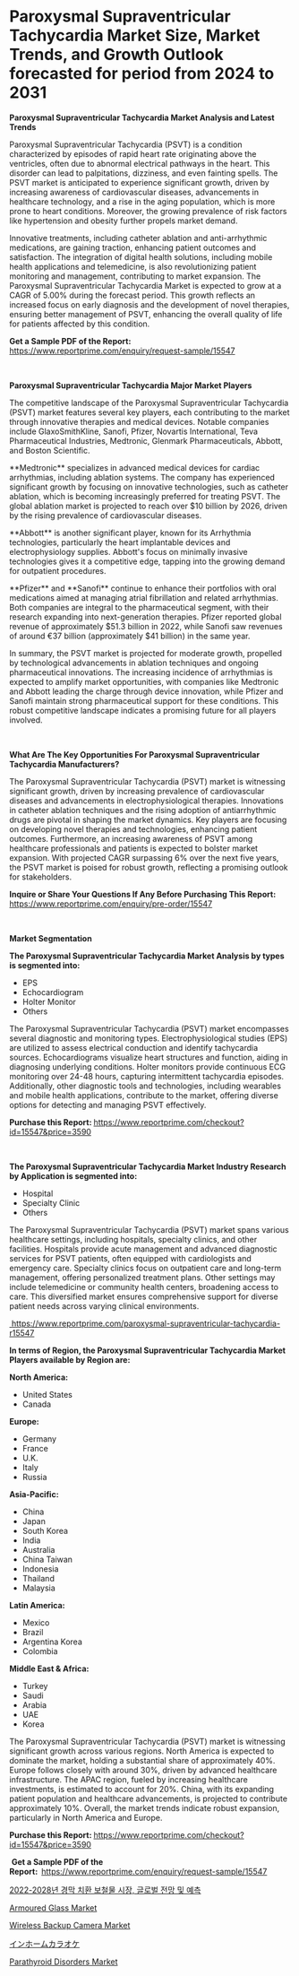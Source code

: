 <p><h1>Paroxysmal Supraventricular Tachycardia Market Size, Market Trends, and Growth Outlook forecasted for period from 2024 to 2031</h1></p><p><strong>Paroxysmal Supraventricular Tachycardia Market Analysis and Latest Trends</strong></p>
<p><p>Paroxysmal Supraventricular Tachycardia (PSVT) is a condition characterized by episodes of rapid heart rate originating above the ventricles, often due to abnormal electrical pathways in the heart. This disorder can lead to palpitations, dizziness, and even fainting spells. The PSVT market is anticipated to experience significant growth, driven by increasing awareness of cardiovascular diseases, advancements in healthcare technology, and a rise in the aging population, which is more prone to heart conditions. Moreover, the growing prevalence of risk factors like hypertension and obesity further propels market demand.</p><p>Innovative treatments, including catheter ablation and anti-arrhythmic medications, are gaining traction, enhancing patient outcomes and satisfaction. The integration of digital health solutions, including mobile health applications and telemedicine, is also revolutionizing patient monitoring and management, contributing to market expansion. The Paroxysmal Supraventricular Tachycardia Market is expected to grow at a CAGR of 5.00% during the forecast period. This growth reflects an increased focus on early diagnosis and the development of novel therapies, ensuring better management of PSVT, enhancing the overall quality of life for patients affected by this condition.</p></p>
<p><strong>Get a Sample PDF of the Report:&nbsp;</strong> <a href="https://www.reportprime.com/enquiry/request-sample/15547">https://www.reportprime.com/enquiry/request-sample/15547</a></p>
<p>&nbsp;</p>
<p><strong>Paroxysmal Supraventricular Tachycardia Major Market Players</strong></p>
<p><p>The competitive landscape of the Paroxysmal Supraventricular Tachycardia (PSVT) market features several key players, each contributing to the market through innovative therapies and medical devices. Notable companies include GlaxoSmithKline, Sanofi, Pfizer, Novartis International, Teva Pharmaceutical Industries, Medtronic, Glenmark Pharmaceuticals, Abbott, and Boston Scientific.</p><p>**Medtronic** specializes in advanced medical devices for cardiac arrhythmias, including ablation systems. The company has experienced significant growth by focusing on innovative technologies, such as catheter ablation, which is becoming increasingly preferred for treating PSVT. The global ablation market is projected to reach over $10 billion by 2026, driven by the rising prevalence of cardiovascular diseases.</p><p>**Abbott** is another significant player, known for its Arrhythmia technologies, particularly the heart implantable devices and electrophysiology supplies. Abbott's focus on minimally invasive technologies gives it a competitive edge, tapping into the growing demand for outpatient procedures.</p><p>**Pfizer** and **Sanofi** continue to enhance their portfolios with oral medications aimed at managing atrial fibrillation and related arrhythmias. Both companies are integral to the pharmaceutical segment, with their research expanding into next-generation therapies. Pfizer reported global revenue of approximately $51.3 billion in 2022, while Sanofi saw revenues of around €37 billion (approximately $41 billion) in the same year.</p><p>In summary, the PSVT market is projected for moderate growth, propelled by technological advancements in ablation techniques and ongoing pharmaceutical innovations. The increasing incidence of arrhythmias is expected to amplify market opportunities, with companies like Medtronic and Abbott leading the charge through device innovation, while Pfizer and Sanofi maintain strong pharmaceutical support for these conditions. This robust competitive landscape indicates a promising future for all players involved.</p></p>
<p>&nbsp;</p>
<p><strong>What Are The Key Opportunities For Paroxysmal Supraventricular Tachycardia Manufacturers?</strong></p>
<p><p>The Paroxysmal Supraventricular Tachycardia (PSVT) market is witnessing significant growth, driven by increasing prevalence of cardiovascular diseases and advancements in electrophysiological therapies. Innovations in catheter ablation techniques and the rising adoption of antiarrhythmic drugs are pivotal in shaping the market dynamics. Key players are focusing on developing novel therapies and technologies, enhancing patient outcomes. Furthermore, an increasing awareness of PSVT among healthcare professionals and patients is expected to bolster market expansion. With projected CAGR surpassing 6% over the next five years, the PSVT market is poised for robust growth, reflecting a promising outlook for stakeholders.</p></p>
<p><strong>Inquire or Share Your Questions If Any Before Purchasing This Report:</strong> <a href="https://www.reportprime.com/enquiry/pre-order/15547">https://www.reportprime.com/enquiry/pre-order/15547</a></p>
<p>&nbsp;</p>
<p><strong>Market Segmentation</strong></p>
<p><strong>The Paroxysmal Supraventricular Tachycardia Market Analysis by types is segmented into:</strong></p>
<p><ul><li>EPS</li><li>Echocardiogram</li><li>Holter Monitor</li><li>Others</li></ul></p>
<p><p>The Paroxysmal Supraventricular Tachycardia (PSVT) market encompasses several diagnostic and monitoring types. Electrophysiological studies (EPS) are utilized to assess electrical conduction and identify tachycardia sources. Echocardiograms visualize heart structures and function, aiding in diagnosing underlying conditions. Holter monitors provide continuous ECG monitoring over 24-48 hours, capturing intermittent tachycardia episodes. Additionally, other diagnostic tools and technologies, including wearables and mobile health applications, contribute to the market, offering diverse options for detecting and managing PSVT effectively.</p></p>
<p><strong>Purchase this Report:&nbsp;</strong><a href="https://www.reportprime.com/checkout?id=15547&price=3590">https://www.reportprime.com/checkout?id=15547&price=3590</a></p>
<p>&nbsp;</p>
<p><strong>The Paroxysmal Supraventricular Tachycardia Market Industry Research by Application is segmented into:</strong></p>
<p><ul><li>Hospital</li><li>Specialty Clinic</li><li>Others</li></ul></p>
<p><p>The Paroxysmal Supraventricular Tachycardia (PSVT) market spans various healthcare settings, including hospitals, specialty clinics, and other facilities. Hospitals provide acute management and advanced diagnostic services for PSVT patients, often equipped with cardiologists and emergency care. Specialty clinics focus on outpatient care and long-term management, offering personalized treatment plans. Other settings may include telemedicine or community health centers, broadening access to care. This diversified market ensures comprehensive support for diverse patient needs across varying clinical environments.</p></p>
<p><a href="https://www.reportprime.com/paroxysmal-supraventricular-tachycardia-r15547">&nbsp;https://www.reportprime.com/paroxysmal-supraventricular-tachycardia-r15547</a></p>
<p><strong>In terms of Region, the Paroxysmal Supraventricular Tachycardia Market Players available by Region are:</strong></p>
<p>
    <p> <strong> North America: </strong>
        <ul>
            <li>United States</li>
            <li>Canada</li>
        </ul>
        </p> 
    <p> <strong> Europe: </strong>
        <ul>
            <li>Germany</li>
            <li>France</li>
            <li>U.K.</li>
            <li>Italy</li>
            <li>Russia</li>
        </ul>
        </p> 
    <p> <strong> Asia-Pacific: </strong>
        <ul>
            <li>China</li>
            <li>Japan</li>
            <li>South Korea</li>
            <li>India</li>
            <li>Australia</li>
            <li>China Taiwan</li>
            <li>Indonesia</li>
            <li>Thailand</li>
            <li>Malaysia</li>
        </ul>
        </p> 
    <p> <strong> Latin America: </strong>
        <ul>
            <li>Mexico</li>
            <li>Brazil</li>
            <li>Argentina Korea</li>
            <li>Colombia</li>
        </ul>
        </p> 
    <p> <strong> Middle East & Africa: </strong>
        <ul>
            <li>Turkey</li>
            <li>Saudi</li>
            <li>Arabia</li>
            <li>UAE</li>
            <li>Korea</li>
        </ul>
    </p>
    </p>
<p><p>The Paroxysmal Supraventricular Tachycardia (PSVT) market is witnessing significant growth across various regions. North America is expected to dominate the market, holding a substantial share of approximately 40%. Europe follows closely with around 30%, driven by advanced healthcare infrastructure. The APAC region, fueled by increasing healthcare investments, is estimated to account for 20%. China, with its expanding patient population and healthcare advancements, is projected to contribute approximately 10%. Overall, the market trends indicate robust expansion, particularly in North America and Europe.</p></p>
<p><strong>Purchase this Report: </strong><a href="https://www.reportprime.com/checkout?id=15547&price=3590">https://www.reportprime.com/checkout?id=15547&price=3590</a></p>
<p>&nbsp;<strong>Get a Sample PDF of the Report:&nbsp;&nbsp;</strong><a href="https://www.reportprime.com/enquiry/request-sample/15547">https://www.reportprime.com/enquiry/request-sample/15547</a></p>
<p><strong></strong></p>
<p><p><a href="https://medium.com/@sadieelliott97/%EA%B8%80%EB%A1%9C%EB%B2%8C-%EB%91%90%EB%9D%BC-%EB%8C%80%EC%B2%B4-%EC%9D%98%EC%88%98-%EC%8B%9C%EC%9E%A5%EC%9D%98-%EC%8B%9C%EC%9E%A5-%EB%8F%99%ED%96%A5-%EA%B8%80%EB%A1%9C%EB%B2%8C-%EC%A0%84%EB%A7%9D-%EB%B0%8F-%EC%98%88%EC%B8%A1-2022-2028-%EC%8B%9C%EC%9E%A5-%EC%98%88%EC%B8%A1-%EB%B0%8F-%EB%B6%84%EC%84%9D-2024-2031-ce66088b3c47">2022-2028년 경막 치환 보철물 시장, 글로벌 전망 및 예측</a></p><p><a href="https://medium.com/@brandonkeller626/the-market-for-armoured-glass-market-is-examined-in-this-report-along-with-the-factors-that-are-b5714f8bfaa6">Armoured Glass Market</a></p><p><a href="https://issuu.com/reportprime-2/docs/wireless-backup-camera-market-size-_f46b79e7f0f79b">Wireless Backup Camera Market</a></p><p><a href="https://medium.com/@lonnierami89675202/in-home-karaoke-market-%E3%81%AF-%E3%82%B3%E3%82%B9%E3%83%88%E7%AE%A1%E7%90%86%E3%81%A8%E5%8A%B9%E7%8E%87%E5%90%91%E4%B8%8A%E3%82%92%E5%84%AA%E5%85%88%E3%81%97%E3%81%BE%E3%81%99-%E3%81%95%E3%82%89%E3%81%AB-%E5%A0%B1%E5%91%8A%E6%9B%B8%E3%81%AF%E5%B8%82%E5%A0%B4%E3%81%AE%E9%9C%80%E8%A6%81%E9%9D%A2%E3%81%A8%E4%BE%9B%E7%B5%A6%E9%9D%A2%E3%81%AE%E4%B8%A1%E6%96%B9%E3%82%92%E3%82%AB%E3%83%90%E3%83%BC%E3%81%97%E3%81%A6%E3%81%84%E3%81%BE%E3%81%99-in-home-karaoke-%E5%B8%82%E5%A0%B4%E3%81%AF-cdfd805a569f?postPublishedType=initial">インホームカラオケ</a></p><p><a href="https://github.com/JakirUddin651/Market-Research-Report-List-1/blob/main/parathyroid-disorders-market.md">Parathyroid Disorders Market</a></p></p>
